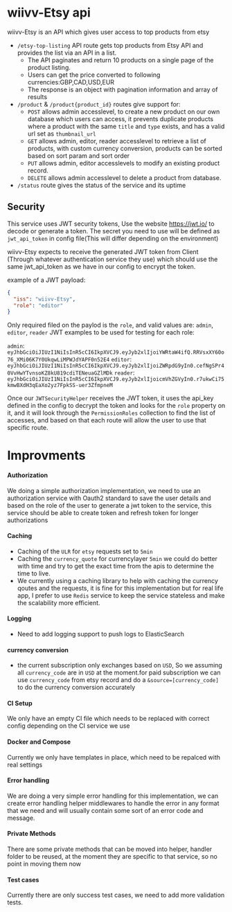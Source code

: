 # wiivv-Etsy api
wiivv-Etsy is an API which gives user access to top products from etsy
* `/etsy-top-listing` API route gets top products from Etsy API and provides the list via an API in a list. 
  * The API paginates and return 10 products on a single page of the product listing.
  * Users can get the price converted to following currencies:GBP,CAD,USD,EUR
  * The response is an object with pagination information and array of results
* `/product` & `/product{product_id}` routes give support for:
  * `POST` allows admin accesslevel, to create a new product on our own database which users can access, it prevents duplicate products where a product with the same `title` and `type` exists, and has a valid url set as `thumbnail_url`
  * `GET` allows admin, editor, reader accesslevel to retrieve a list of products, with custom currency conversion, products can be sorted based on sort param and sort order
  * `PUT` allows admin, editor accesslevels to modify an existing product record.
  * `DELETE` allows admin accesslevel to delete a product from database.
* `/status` route gives the status of the service and its uptime


## Security
This service uses JWT security tokens, Use the website https://jwt.io/ to decode or generate a token. The secret you need to use will be defined as `jwt_api_token` in config file(This will differ depending on the environment)

wiivv-Etsy expects to receive the generated JWT token from Client (Through whatever authentication service they use) which should use the same jwt_api_token as we have in our config to encrypt the token.

example of a JWT payload:

```json
{
  "iss": "wiivv-Etsy",
  "role": "editor"
}
```

Only required filed on the paylod is the `role`, and valid values are: `admin`, `editor`, `reader`
JWT examples to be used for testing for each role:

`admin`: `eyJhbGciOiJIUzI1NiIsInR5cCI6IkpXVCJ9.eyJyb2xlIjoiYWRtaW4ifQ.RRVsxXY60o76_XMi06K7Y0UkqwLiMPWJdYAPF0n52E4`
`editor`: `eyJhbGciOiJIUzI1NiIsInR5cCI6IkpXVCJ9.eyJyb2xlIjoiZWRpdG9yIn0.cefNgSPr40VvHwYTvnsoKZ8kU819cdiTENeuaGZlMDk`
`reader`: `eyJhbGciOiJIUzI1NiIsInR5cCI6IkpXVCJ9.eyJyb2xlIjoicmVhZGVyIn0.r7ukwCi75kmwBXdH3qEaXo2yz7FpkSS-uer3ZfmpneM`

Once our `JWTSecurityHelper` receives the JWT token, it uses the api_key defined in the config to decrypt the token and looks for the `role` property on it, and it will look through the `PermissionRoles` collection to find the list of accesses, and based on that each route will allow the user to use that specific route.

# Improvments

#### Authorization
We doing a simple authorization implementation, we need to use an authorization service with Oauth2 standard to save the user details and based on the role of the user to generate a jwt token to the service, this service should be able to create token and refresh token for longer authorizations

#### Caching
* Caching of the `ULR` for `etsy` requests set to `5min`
* Caching the `currency_quote` for currencylayer `5min` we could do better with time and try to get the exact time from the apis to determine the time to live.
* We currently using a caching library to help with caching the currency qoutes and the requests, it is fine for this implementation but for real life app, I prefer to use `Redis` service to keep the service stateless and make the scalability more efficient. 

#### Logging
* Need to add logging support to push logs to ElasticSearch

#### currency conversion
* the current subscription only exchanges based on `USD`, So we assuming all `currency_code` are in `USD` at the moment.for paid subscription we can use `currency_code` from etsy record and do a `&source=[currency_code]` to do the currency conversion accurately 


#### CI Setup
We only have an empty CI file which needs to be replaced with correct config depending on the CI service we use

#### Docker and Compose
Currently we only have templates in place, which need to be repalced with real settings

#### Error handling
We are doing a very simple error handling for this implementation, we can create error handling helper middlewares to handle the error in any format that we need and will usually contain some sort of an error code and message.

#### Private Methods
There are some private methods that can be moved into helper, handler folder to be reused, at the moment they are specific to that service, so no point in moving them now

#### Test cases
Currently there are only success test cases, we need to add more validation tests.